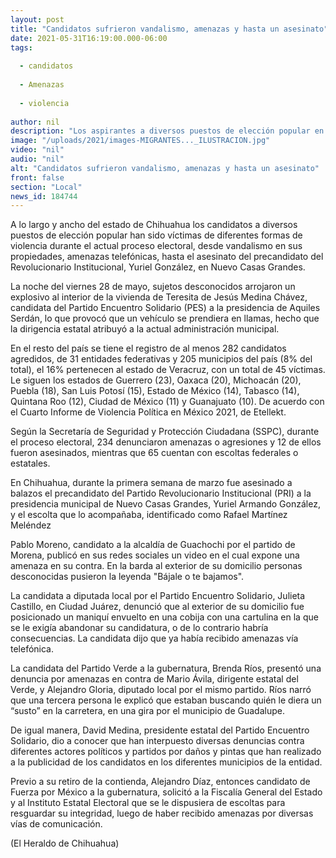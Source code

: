 ```yaml
---
layout: post
title: "Candidatos sufrieron vandalismo, amenazas y hasta un asesinato"
date: 2021-05-31T16:19:00.000-06:00
tags:
  
  - candidatos
  
  - Amenazas
  
  - violencia
  
author: nil
description: "Los aspirantes a diversos puestos de elección popular en Chihuahua han sido víctimas de una serie de agresiones"
image: "/uploads/2021/images-MIGRANTES..._ILUSTRACION.jpg"
video: "nil"
audio: "nil"
alt: "Candidatos sufrieron vandalismo, amenazas y hasta un asesinato"
front: false
section: "Local"
news_id: 184744
---
```


A lo largo y ancho del estado de Chihuahua los candidatos a diversos puestos de elección popular han sido víctimas de diferentes formas de violencia durante el actual proceso electoral, desde vandalismo en sus propiedades, amenazas telefónicas, hasta el asesinato del precandidato del Revolucionario Institucional, Yuriel González, en Nuevo Casas Grandes.

La noche del viernes 28 de mayo, sujetos desconocidos arrojaron un explosivo al interior de la vivienda de Teresita de Jesús Medina Chávez, candidata del Partido Encuentro Solidario (PES) a la presidencia de Aquiles Serdán, lo que provocó que un vehículo se prendiera en llamas, hecho que la dirigencia estatal atribuyó a la actual administración municipal.

En el resto del país se tiene el registro de al menos 282 candidatos agredidos, de 31 entidades federativas y 205 municipios del país (8% del total), el 16% pertenecen al estado de Veracruz, con un total de 45 víctimas. Le siguen los estados de Guerrero (23), Oaxaca (20), Michoacán (20), Puebla (18), San Luis Potosí (15), Estado de México (14), Tabasco (14), Quintana Roo (12), Ciudad de México (11) y Guanajuato (10). De acuerdo con el Cuarto Informe de Violencia Política en México 2021, de Etellekt.

Según la Secretaría de Seguridad y Protección Ciudadana (SSPC), durante el proceso electoral, 234 denunciaron amenazas o agresiones y 12 de ellos fueron asesinados, mientras que 65 cuentan con escoltas federales o estatales.

En Chihuahua, durante la primera semana de marzo fue asesinado a balazos el precandidato del Partido Revolucionario Institucional (PRI) a la presidencia municipal de Nuevo Casas Grandes, Yuriel Armando González, y el escolta que lo acompañaba, identificado como Rafael Martínez Meléndez

Pablo Moreno, candidato a la alcaldía de Guachochi por el partido de Morena, publicó en sus redes sociales un video en el cual expone una amenaza en su contra. En la barda al exterior de su domicilio personas desconocidas pusieron la leyenda "Bájale o te bajamos".

La candidata a diputada local por el Partido Encuentro Solidario, Julieta Castillo, en Ciudad Juárez, denunció que al exterior de su domicilio fue posicionado un maniquí envuelto en una cobija con una cartulina en la que se le exigía abandonar su candidatura, o de lo contrario habría consecuencias. La candidata dijo que ya había recibido amenazas vía telefónica.

La candidata del Partido Verde a la gubernatura, Brenda Ríos, presentó una denuncia por amenazas en contra de Mario Ávila, dirigente estatal del Verde, y Alejandro Gloria, diputado local por el mismo partido. Ríos narró que una tercera persona le explicó que estaban buscando quién le diera un “susto” en la carretera, en una gira por el municipio de Guadalupe.

De igual manera, David Medina, presidente estatal del Partido Encuentro Solidario, dio a conocer que han interpuesto diversas denuncias contra diferentes actores políticos y partidos por daños y pintas que han realizado a la publicidad de los candidatos en los diferentes municipios de la entidad.

Previo a su retiro de la contienda, Alejandro Díaz, entonces candidato de Fuerza por México a la gubernatura, solicitó a la Fiscalía General del Estado y al Instituto Estatal Electoral que se le dispusiera de escoltas para resguardar su integridad, luego de haber recibido amenazas por diversas vías de comunicación.

(El Heraldo de Chihuahua)